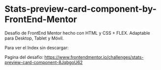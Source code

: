 # Stats-preview-card-component-by-FrontEnd-Mentor
Desafio de FrontEnd Mentor hecho con HTML y CSS + FLEX. Adaptable para Desktop, Tablet y Móvil.

Para ver el Index sin descargar: 

Pagina del desafio: https://www.frontendmentor.io/challenges/stats-preview-card-component-8JqbgoU62
